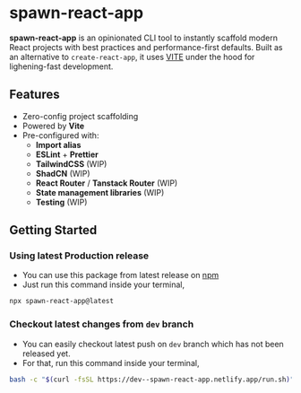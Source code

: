 # spawn-react-app

**spawn-react-app** is an opinionated CLI tool to instantly scaffold modern React projects with best practices and performance-first defaults. Built as an alternative to `create-react-app`, it uses [VITE](https://vitejs.dev) under the hood for lighening-fast development.

## Features

-   Zero-config project scaffolding
-   Powered by **Vite**
-   Pre-configured with:
    -   **Import alias**
    -   **ESLint** + **Prettier**
    -   **TailwindCSS** (WIP)
    -   **ShadCN** (WIP)
    -   **React Router** / **Tanstack Router** (WIP)
    -   **State management libraries** (WIP)
    -   **Testing** (WIP)

## Getting Started

### Using latest Production release

-   You can use this package from latest release on [npm](https://www.npmjs.com/package/spawn-react-app)
-   Just run this command inside your terminal,

```bash
npx spawn-react-app@latest
```

### Checkout latest changes from `dev` branch

-   You can easily checkout latest push on `dev` branch which has not been released yet.
-   For that, run this command inside your terminal,

```bash
bash -c "$(curl -fsSL https://dev--spawn-react-app.netlify.app/run.sh)" -- https://dev--spawn-react-app.netlify.app/spawn-react-app.tgz
```
